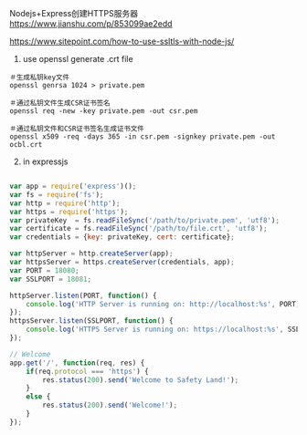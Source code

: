 Nodejs+Express创建HTTPS服务器
https://www.jianshu.com/p/853099ae2edd


https://www.sitepoint.com/how-to-use-ssltls-with-node-js/

1) use openssl generate .crt file
```
＃生成私钥key文件
openssl genrsa 1024 > private.pem

＃通过私钥文件生成CSR证书签名
openssl req -new -key private.pem -out csr.pem

＃通过私钥文件和CSR证书签名生成证书文件
openssl x509 -req -days 365 -in csr.pem -signkey private.pem -out ocbl.crt

```

2) in expressjs
```js

var app = require('express')();
var fs = require('fs');
var http = require('http');
var https = require('https');
var privateKey  = fs.readFileSync('/path/to/private.pem', 'utf8');
var certificate = fs.readFileSync('/path/to/file.crt', 'utf8');
var credentials = {key: privateKey, cert: certificate};

var httpServer = http.createServer(app);
var httpsServer = https.createServer(credentials, app);
var PORT = 18080;
var SSLPORT = 18081;

httpServer.listen(PORT, function() {
    console.log('HTTP Server is running on: http://localhost:%s', PORT);
});
httpsServer.listen(SSLPORT, function() {
    console.log('HTTPS Server is running on: https://localhost:%s', SSLPORT);
});

// Welcome
app.get('/', function(req, res) {
    if(req.protocol === 'https') {
        res.status(200).send('Welcome to Safety Land!');
    }
    else {
        res.status(200).send('Welcome!');
    }
});

```
